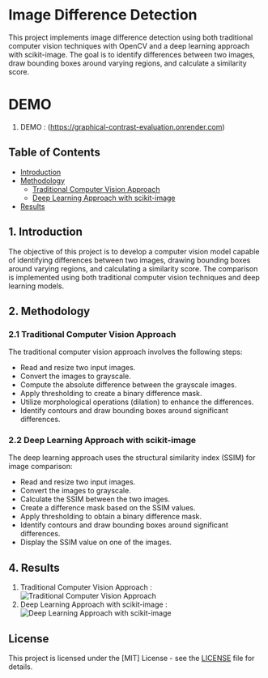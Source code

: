 # Image Difference Detection

This project implements image difference detection using both traditional computer vision techniques with OpenCV and a deep learning approach with scikit-image. The goal is to identify differences between two images, draw bounding boxes around varying regions, and calculate a similarity score.

# DEMO
1. DEMO : (https://graphical-contrast-evaluation.onrender.com)
   
## Table of Contents

- [Introduction](#1-introduction)
- [Methodology](#2-methodology)
  - [Traditional Computer Vision Approach](#21-traditional-computer-vision-approach)
  - [Deep Learning Approach with scikit-image](#22-deep-learning-approach-with-scikit-image)
- [Results](#4-results)


## 1. Introduction

The objective of this project is to develop a computer vision model capable of identifying differences between two images, drawing bounding boxes around varying regions, and calculating a similarity score. The comparison is implemented using both traditional computer vision techniques and deep learning models.

## 2. Methodology

### 2.1 Traditional Computer Vision Approach

The traditional computer vision approach involves the following steps:
- Read and resize two input images.
- Convert the images to grayscale.
- Compute the absolute difference between the grayscale images.
- Apply thresholding to create a binary difference mask.
- Utilize morphological operations (dilation) to enhance the differences.
- Identify contours and draw bounding boxes around significant differences.

### 2.2 Deep Learning Approach with scikit-image

The deep learning approach uses the structural similarity index (SSIM) for image comparison:
- Read and resize two input images.
- Convert the images to grayscale.
- Calculate the SSIM between the two images.
- Create a difference mask based on the SSIM values.
- Apply thresholding to obtain a binary difference mask.
- Identify contours and draw bounding boxes around significant differences.
- Display the SSIM value on one of the images.

## 4. Results
1. Traditional Computer Vision Approach : ![Traditional Computer Vision Approach](https://drive.google.com/uc?id=1pHJthQbnizDCHZKWthrB7cyqxv3EBgGO)
2. Deep Learning Approach with scikit-image : ![Deep Learning Approach with scikit-image](https://drive.google.com/uc?id=13Nb2juqVm6y_giHbBvcJ7kkM5oA7XNRR)

## License
This project is licensed under the [MIT] License - see the [LICENSE](LICENSE) file for details.

